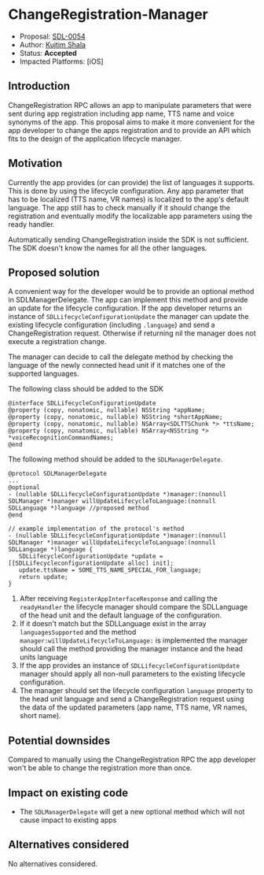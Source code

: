 # ChangeRegistration-Manager

* Proposal: [SDL-0054](0054-change-registration-manager.md)
* Author: [Kujtim Shala](https://www.github.com/kshala-ford)
* Status: **Accepted**
* Impacted Platforms: [iOS]

## Introduction

ChangeRegistration RPC allows an app to manipulate parameters that were sent during app registration including app name, TTS name and voice synonyms of the app. This proposal aims to make it more convenient for the app developer to change the apps registration and to provide an API which fits to the design of the application lifecycle manager.

## Motivation

Currently the app provides (or can provide) the list of languages it supports. This is done by using the lifecycle configuration. Any app parameter that has to be localized (TTS name, VR names) is localized to the app's default language. The app still has to check manually if it should change the registration and eventually modify the localizable app parameters using the ready handler.

Automatically sending ChangeRegistration inside the SDK is not sufficient. The SDK doesn't know the names for all the other languages.

## Proposed solution

A convenient way for the developer would be to provide an optional method in SDLManagerDelegate. The app can implement this method and provide an update for the lifecycle configuration. If the app developer returns an instance of `SDLLifecycleConfigurationUpdate` the manager can update the existing lifecycle configuration (including `.language`)  and send a ChangeRegistration request. Otherwise if returning nil the manager does not execute a registration change.

The manager can decide to call the delegate method by checking the language of the newly connected head unit if it matches one of the supported languages.

The following class should be added to the SDK

```objc
@interface SDLLifecycleConfigurationUpdate
@property (copy, nonatomic, nullable) NSString *appName;
@property (copy, nonatomic, nullable) NSString *shortAppName;
@property (copy, nonatomic, nullable) NSArray<SDLTTSChunk *> *ttsName;
@property (copy, nonatomic, nullable) NSArray<NSString *> *voiceRecognitionCommandNames;
@end
``` 

The following method should be added to the `SDLManagerDelegate`.

 ```objc
 @protocol SDLManagerDelegate
 ...
 @optional
 - (nullable SDLLifecycleConfigurationUpdate *)manager:(nonnull SDLManager *)manager willUpdateLifecycleToLanguage:(nonnull SDLLanguage *)language //proposed method
 @end

// example implementation of the protocol's method
- (nullable SDLLifecycleConfigurationUpdate *)manager:(nonnull SDLManager *)manager willUpdateLifecycleToLanguage:(nonnull SDLLanguage *)language {
    SDLLifecycleConfigurationUpdate *update = [[SDLLifecycleconfigurationUpdate alloc] init];
    update.ttsName = SOME_TTS_NAME_SPECIAL_FOR_language;
    return update;
}
```

1. After receiving `RegisterAppInterfaceResponse` and calling the `readyHandler` the lifecycle manager should compare the SDLLanguage of the head unit and the default language of the configuration.
2. If it doesn't match but the SDLLanguage exist in the array `languagesSupported` and the method `manager:willUpdateLifecycleToLanguage:` is implemented the manager should call the method providing the manager instance and the head units language
3. If the app provides an instance of `SDLLifecycleConfigurationUpdate` manager should apply all non-null parameters to the existing lifecycle configuration.
4. The manager should set the lifecycle configuration `language` property to the head unit language and send a ChangeRegistration request using the data of the updated parameters (app name, TTS name, VR names, short name).

## Potential downsides

Compared to manually using the ChangeRegistration  RPC the app developer won't be able to change the registration more than once.

## Impact on existing code

- The `SDLManagerDelegate` will get a new optional method which will not cause impact to existing apps

## Alternatives considered

No alternatives considered.
